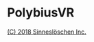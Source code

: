 # PolybiusVR
[(C) 2018 Sinneslöschen Inc.](https://github.com/geekgirljoy/PolybiusVR/blob/master/LICENSE)

